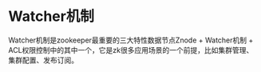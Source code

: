 # Watcher机制
Watcher机制是zookeeper最重要的三大特性数据节点Znode + Watcher机制 + ACL权限控制中的其中一个，它是zk很多应用场景的一个前提，比如集群管理、集群配置、发布订阅。


